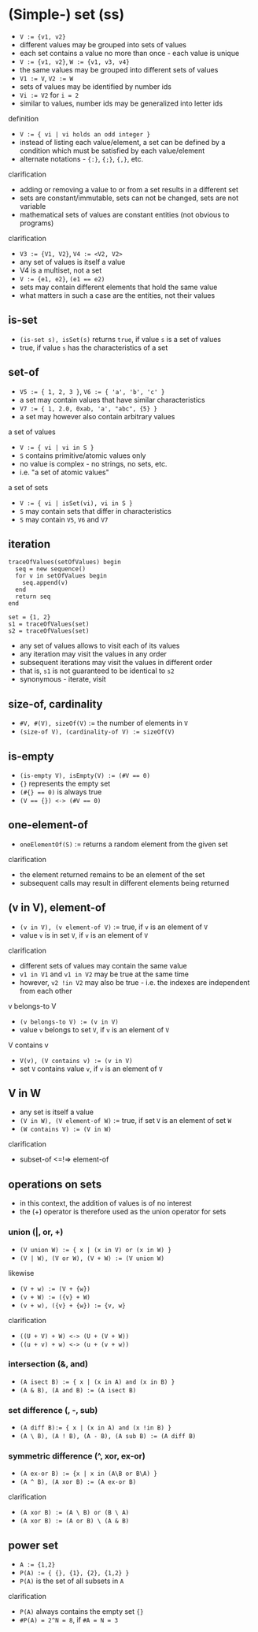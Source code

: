 
<!-- ======================================================================= -->
# (Simple-) set (ss)

* `V := {v1, v2}`
* different values may be grouped into sets of values
* each set contains a value no more than once - each value is unique
* `V := {v1, v2}`, `W := {v1, v3, v4}`
* the same values may be grouped into different sets of values
* `V1 := V`, `V2 := W`
* sets of values may be identified by number ids
* `Vi := V2` for `i = 2`
* similar to values, number ids may be generalized into letter ids

definition

* `V := { vi | vi holds an odd integer }`
* instead of listing each value/element,
  a set can be defined by a condition
  which must be satisfied by each value/element
* alternate notations - `{:}`, `{;}`, `{,}`, etc.

clarification

* adding or removing a value to or from a set results in a different set
* sets are constant/immutable, sets can not be changed, sets are not variable
* mathematical sets of values are constant entities (not obvious to programs)

clarification

* `V3 := {V1, V2}`, `V4 := <V2, V2>`
* any set of values is itself a value
* V4 is a multiset, not a set
* `V := {e1, e2}`, `(e1 == e2)`
* sets may contain different elements that hold the same value
* what matters in such a case are the entities, not their values

<!-- ======================================================================= -->
## is-set

* `(is-set s), isSet(s)` returns `true`, if value `s` is a set of values
* true, if value `s` has the characteristics of a set

<!-- ======================================================================= -->
## set-of

* `V5 := { 1, 2, 3 }`, `V6 := { 'a', 'b', 'c' }`
* a set may contain values that have similar characteristics
* `V7 := { 1, 2.0, 0xab, 'a', "abc", {5} }`
* a set may however also contain arbitrary values

a set of values

* `V := { vi | vi in S }`
* `S` contains primitive/atomic values only
* no value is complex - no strings, no sets, etc.
* i.e. "a set of atomic values"

a set of sets

* `V := { vi | isSet(vi), vi in S }`
* `S` may contain sets that differ in characteristics
* `S` may contain `V5`, `V6` and `V7`

<!-- ======================================================================= -->
## iteration

```
traceOfValues(setOfValues) begin
  seq = new sequence()
  for v in setOfValues begin
    seq.append(v)
  end
  return seq
end

set = {1, 2}
s1 = traceOfValues(set)
s2 = traceOfValues(set)
```

* any set of values allows to visit each of its values
* any iteration may visit the values in any order
* subsequent iterations may visit the values in different order
* that is, `s1` is not guaranteed to be identical to `s2`
* synonymous - iterate, visit

<!-- ======================================================================= -->
## size-of, cardinality

* `#V, #(V), sizeOf(V)` := the number of elements in `V`
* `(size-of V), (cardinality-of V) := sizeOf(V)`

<!-- ======================================================================= -->
## is-empty

* `(is-empty V), isEmpty(V) := (#V == 0)`
* `{}` represents the empty set
* `(#{} == 0)` is always true
* `(V == {}) <-> (#V == 0)`

<!-- ======================================================================= -->
## one-element-of

* `oneElementOf(S)` := returns a random element from the given set

clarification

* the element returned remains to be an element of the set
* subsequent calls may result in different elements being returned

<!-- ======================================================================= -->
## (v in V), element-of

* `(v in V), (v element-of V)` := true, if `v` is an element of `V`
* value `v` is in set `V`, if `v` is an element of `V`

clarification

* different sets of values may contain the same value
* `v1 in V1` and `v1 in V2` may be true at the same time
* however, `v2 !in V2` may also be true -
  i.e. the indexes are independent from each other

v belongs-to V

* `(v belongs-to V) := (v in V)`
* value `v` belongs to set `V`, if `v` is an element of `V`

V contains v

* `V(v), (V contains v) := (v in V)`
* set `V` contains value `v`, if `v` is an element of `V`

<!-- ======================================================================= -->
## V in W

* any set is itself a value
* `(V in W), (V element-of W)` := true, if set `V` is an element of set `W`
* `(W contains V) := (V in W)`

clarification

* subset-of <=!=> element-of

<!-- ======================================================================= -->
## operations on sets

* in this context, the addition of values is of no interest
* the (+) operator is therefore used as the union operator for sets

### union (|, or, +)

* `(V union W) := { x | (x in V) or (x in W) }`
* `(V | W), (V or W), (V + W) := (V union W)`

likewise

* `(V + w) := (V + {w})`
* `(v + W) := ({v} + W)`
* `(v + w), ({v} + {w}) := {v, w}`

clarification

* `((U + V) + W) <-> (U + (V + W))`
* `((u + v) + w) <-> (u + (v + w))`

### intersection (&, and)

* `(A isect B) := { x | (x in A) and (x in B) }`
* `(A & B), (A and B) := (A isect B)`

### set difference (\, -, sub)

* `(A diff B):= { x | (x in A) and (x !in B) }`
* `(A \ B), (A ! B), (A - B), (A sub B) := (A diff B)`

### symmetric difference (^, xor, ex-or)

* `(A ex-or B) := {x | x in (A\B or B\A) }`
* `(A ^ B), (A xor B) := (A ex-or B)`

clarification

* `(A xor B) := (A \ B) or (B \ A)`
* `(A xor B) := (A or B) \ (A & B)`

<!-- ======================================================================= -->
## power set

* `A := {1,2}`
* `P(A) := { {}, {1}, {2}, {1,2} }`
* `P(A)` is the set of all subsets in `A`

clarification

* `P(A)` always contains the empty set `{}`
* `#P(A) = 2^N = 8`, if `#A = N = 3`
